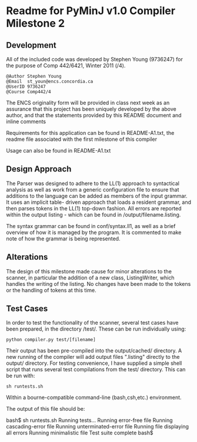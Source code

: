 Readme for PyMinJ v1.0 Compiler Milestone 2
===========================================

Development
-----------
All of the included code was developed by Stephen Young (9736247) for the
purpose of Comp 442/6421, Winter 2011 (/4).

    @Author Stephen Young
    @Email  st_youn@encs.concordia.ca
    @UserID 9736247
    @Course Comp442/4

The ENCS originality form will be provided in class next week as an assurance
that this project has been uniquely developed by the above author, and that the
statements provided by this README document and inline comments

Requirements for this application can be found in README-A1.txt, the readme file
associated with the first milestone of this compiler

Usage can also be found in README-A1.txt

Design Approach
---------------
The Parser was designed to adhere to the LL(1) approach to syntactical analysis
as well as work from a generic configuration file to ensure that additions to the
language can be added as members of the input grammar. It uses an implicit table-
driven approach that loads a resident grammar, and then parses tokens in the LL(1)
top-down fashion. All errors are reported within the output listing - which can
be found in /output/filename.listing.

The syntax grammar can be found in conf/syntax.ll1, as well as a brief overview of
how it is managed by the program. It is commented to make note of how the grammar
is being represented.

Alterations
-----------
The design of this milestone made cause for minor alterations to the scanner, in
particular the addition of a new class, ListingWriter, which handles the writing
of the listing. No changes have been made to the tokens or the handling of
tokens at this time.

Test Cases
----------
In order to test the functionality of the scanner, several test cases have been
prepared, in the directory /test/. These can be run individually using:

    python compiler.py test/[filename]

Their output has been pre-compiled into the output/cached/ directory. A new running
of the compiler will add output files "<filename>.listing" directly to the output/
directory. For testing convenience, I have supplied a simple shell script that runs
several test compilations from the test/ directory. This can be run with:
	
	sh runtests.sh
	
Within a bourne-compatible command-line (bash,csh,etc.) environment.

The output of this file should be:

bash$ sh runtests.sh
	Running tests...
	Running error-free file
	Running cascading-error file
	Running unterminated-error file
	Running file displaying all errors
	Running minimalistic file
	Test suite complete
bash$ 